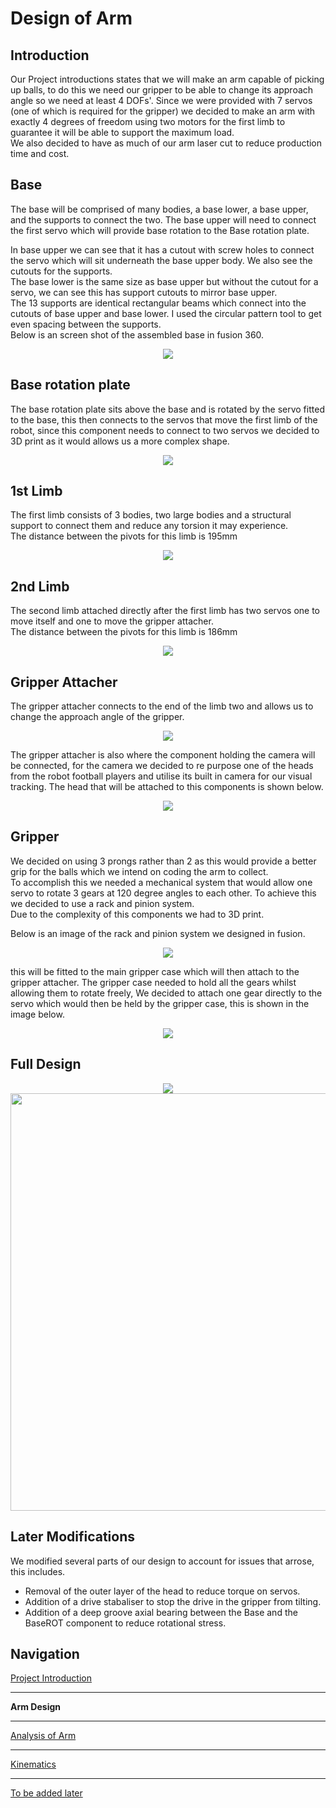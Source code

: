 # Design of Arm  

## Introduction 
 
Our Project introductions states that we will make an arm capable of picking up balls, to do this we need our gripper to be able to change its approach angle so we need at least 4 DOFs'. Since we were provided with 7 servos (one of which is required for the gripper) we decided to make an arm with exactly 4 degrees of freedom using two motors for the first limb to guarantee it will be able to support the maximum load.  
We also decided to have as much of our arm laser cut to reduce production time and cost.  

## Base

The base will be comprised of many bodies, a base lower, a base upper, and the supports to connect the two. The base upper will need to connect the first servo which will provide base rotation to the Base rotation plate.  

In base upper we can see that it has a cutout with screw holes to connect the servo which will sit underneath the base upper body. We also see the cutouts for the supports.  
The base lower is the same size as base upper but without the cutout for a servo, we can see this has support cutouts to mirror base upper.  
The 13 supports are identical rectangular beams which connect into the cutouts of base upper and base lower. I used the circular pattern tool to get even spacing between the supports.  
Below is an screen shot of the assembled base in fusion 360.  

<p align="center">
<img src="https://raw.githubusercontent.com/AandJ/ROCO224/master/IMAGES/Base.PNG"/>
</p>

## Base rotation plate

The base rotation plate sits above the base and is rotated by the servo fitted to the base, this then connects to the servos that move the first limb of the robot, since this component needs to connect to two servos we decided to 3D print as it would allows us a more complex shape.  

<p align="center">
<img src="https://raw.githubusercontent.com/AandJ/ROCO224/master/IMAGES/Base_ROTPlate.PNG"/>
</p>

## 1st Limb

The first limb consists of 3 bodies, two large bodies and a structural support to connect them and reduce any torsion it may experience.  
The distance between the pivots for this limb is 195mm  

<p align="center">
<img src="https://raw.githubusercontent.com/AandJ/ROCO224/master/IMAGES/LIMB1.PNG"/>  
</p>

## 2nd Limb

The second limb attached directly after the first limb has two servos one to move itself and one to move the gripper attacher.  
The distance between the pivots for this limb is 186mm  

<p align="center">
<img src="https://raw.githubusercontent.com/AandJ/ROCO224/master/IMAGES/LIMB2.PNG"/>
</p>

## Gripper Attacher

The gripper attacher connects to the end of the limb two and allows us to change the approach angle of the gripper.  

<p align="center">
<img src="https://raw.githubusercontent.com/AandJ/ROCO224/master/IMAGES/Gripper_Attacher.PNG"/>  
</p>

The gripper attacher is also where the component holding the camera will be connected, for the camera we decided to re purpose one of the heads from the robot football players and utilise its built in camera for our visual tracking. The head that will be attached to this components is shown below.  

<p align="center">
<img src="https://raw.githubusercontent.com/AandJ/ROCO224/master/IMAGES/HEAD.PNG"/>
</p>

## Gripper

We decided on using 3 prongs rather than 2 as this would provide a better grip for the balls which we intend on coding the arm to collect.  
To accomplish this we needed a mechanical system that would allow one servo to rotate 3 gears at 120 degree angles to each other. To achieve this we decided to use a rack and pinion system.  
Due to the complexity of this components we had to 3D print.  

Below is an image of the rack and pinion system we designed in fusion.  

<p align="center">
<img src="https://raw.githubusercontent.com/AandJ/ROCO224/master/IMAGES/RackAndPinion.PNG"/>
</p>

this will be fitted to the main gripper case which will then attach to the gripper attacher. The gripper case needed to hold all the gears whilst allowing them to rotate freely, We decided to attach one gear directly to the servo which would then be held by the gripper case, this is shown in the image below.  

<p align="center">
<img src="https://raw.githubusercontent.com/AandJ/ROCO224/master/IMAGES/GripperStructure.PNG.PNG"/>  
</p>

## Full Design

<p align="center">
<img src="https://raw.githubusercontent.com/AandJ/ROCO224/master/IMAGES/FULL.PNG"/> <img src="https://raw.githubusercontent.com/AandJ/ROCO224/master/IMAGES/FULL_animated.gif" height="668"/>  
</p>

## Later Modifications
We modified several parts of our design to account for issues that arrose, this includes.
* Removal of the outer layer of the head to reduce torque on servos.
* Addition of a drive stabaliser to stop the drive in the gripper from tilting.
* Addition of a deep groove axial bearing between the Base and the BaseROT component to reduce rotational stress.

## Navigation
[Project Introduction](https://github.com/AandJ/ROCO224/blob/master/ProjectIntroduction.md)  
***
__Arm Design__  
***
[Analysis of Arm](https://github.com/AandJ/ROCO224/blob/master/ArmAnalysis.md)  
***
[Kinematics](https://github.com/AandJ/ROCO224/blob/master/kinematics.md)  
***
[To be added later](https://github.com/AandJ/ROCO224/blob/master/NAME.md)  

